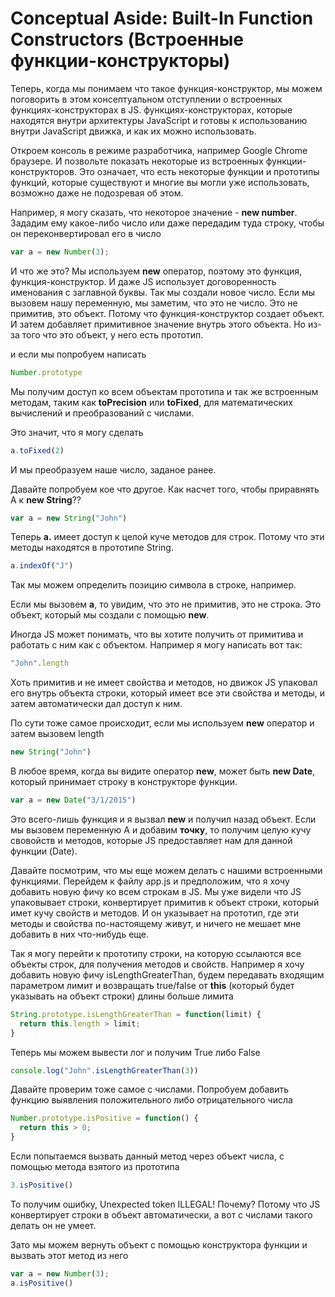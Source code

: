 # Conceptual Aside: Built-In Function Constructors (Встроенные функции-конструкторы)

Теперь, когда мы понимаем что такое функция-конструктор, мы можем поговорить в этом консептуальном
отступлении о встроенных функциях-конструкторах в JS. функциях-конструкторах, которые находятся внутри архитектуры JavaScript и готовы к
использованию внутри JavaScript движка, и как их можно использовать.

Откроем консоль в режиме разработчика, например Google Chrome браузере. И позвольте показать
некоторые из встроенных функции-конструкторов. Это означает, что есть некоторые функции
и прототипы функций, которые существуют и многие вы могли уже использовать, возможно даже
не подозревая об этом.

Например, я могу сказать, что некоторое значение  - **new number**.
Зададим ему какое-либо число или даже передадим туда строку, чтобы он переконвертировал его
в число 

```javascript
var a = new Number(3);
```

И что же это? Мы используем **new** оператор, поэтому это функция, функция-конструктор.
И даже JS использует договоренность именования с заглавной буквы. Так мы создали новое число.
Если мы вызовем нашу переменную, мы заметим, что это не число. Это не примитив, это объект.
Потому что функция-конструктор создает объект. И затем добавляет примитивное значение внутрь
этого объекта. Но из-за того что это объект, у него есть прототип.

и если мы попробуем написать

```javascript
Number.prototype
```

Мы получим доступ ко всем объектам прототипа и так же встроенным методам, таким как **toPrecision**
или **toFixed**, для математических вычислений и преобразований с числами. 

Это значит, что я могу сделать

```javascript
a.toFixed(2)
```

И мы преобразуем наше число, заданое ранее.

Давайте попробуем кое что другое. Как насчет того, чтобы приравнять A к **new String**??

```javascript
var a = new String("John")
```

Теперь **a.** имеет доступ к целой куче методов для строк. Потому что эти методы находятся в прототипе
String.

```javascript
a.indexOf("J")
```

Так мы можем определить позицию символа в строке, например.
 
Если мы вызовем **a**, то увидим, что это не примитив, это не строка. Это объект, который
мы создали с помощью **new**. 

Иногда JS может понимать, что вы хотите получить от примитива и работать с ним как с объектом.
Например я могу написать вот так:

```javascript
"John".length
```

Хоть примитив и не имеет свойства и методов, но движок JS упаковал его внутрь объекта строки,
который имеет все эти свойства и методы, и затем автоматически дал доступ к ним.

По сути тоже самое происходит, если мы используем **new** оператор и затем вызовем length
```javascript
new String("John")
```

В любое время, когда вы видите оператор **new**, может быть **new Date**, который принимает строку
в конструкторе функции.

```javascript
var a = new Date("3/1/2015")
```

Это всего-лишь функция и я вызвал **new** и получил назад объект. Если мы вызовем переменную
A и добавим **точку**, то получим целую кучу свовойств и методов, которые JS предоставляет нам
для данной функции (Date).

Давайте посмотрим, что мы еще можем делать с нашими встроенными функциями.
Перейдем к файлу app.js и предположим, что я хочу добавить новую фичу ко всем строкам в JS.
Мы уже видели что JS упаковывает строки, конвертирует примитив к объект строки, который 
имет кучу свойств и методов. И он указывает на прототип, где эти методы и свойства по-настоящему
живут, и ничего не мешает мне добавить в них что-нибудь еще.

Так я могу перейти к прототипу строки, на которую ссылаются все объекты строк, для получения
методов и свойств. Например я хочу добавить новую фичу isLengthGreaterThan, будем передавать
входящим параметром лимит и возвращать true/false от **this** (который будет указывать на объект строки) длины
больше лимита

```javascript
String.prototype.isLengthGreaterThan = function(limit) {
  return this.length > limit;
}
```

Теперь мы можем вывести лог и получим True либо False

```javascript
console.log("John".isLengthGreaterThan(3))
```

Давайте проверим тоже самое с числами. Попробуем добавить функцию выявления положительного либо
отрицательного числа

```javascript
Number.prototype.isPositive = function() {
  return this > 0;
}
```

Если попытаемся вызвать данный метод через объект числа, с помощью метода взятого из прототипа

```javascript
3.isPositive()
```

То получим ошибку, Unexpected token ILLEGAL! Почему? Потому что JS конвертирует строки в объект
автоматически, а вот с числами такого делать он не умеет. 

Зато мы можем вернуть объект с помощью конструктора функции и вызвать этот метод из него

```javascript
var a = new Number(3);
a.isPositive()
```
